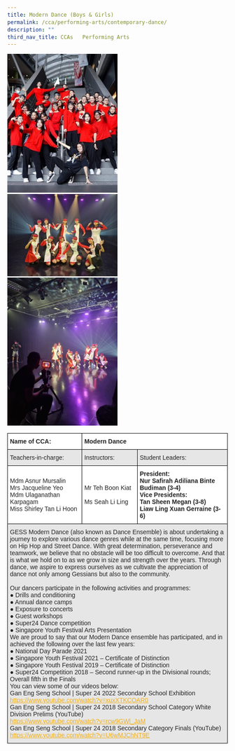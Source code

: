 ```yaml
---
title: Modern Dance (Boys & Girls)
permalink: /cca/performing-arts/contemporary-dance/
description: ""
third_nav_title: CCAs   Performing Arts
---
```

<style>  
img {  
  display: block;  
  margin-left: auto;  
  margin-right: auto;  
}  
</style>  
<body><img src="/images/Dance-2.jpeg" alt="Modern Dance (Boys & Girls)" style="width:50%;">  
  
</body>
<br>

<style>  
img {  
  display: block;  
  margin-left: auto;  
  margin-right: auto;  
}  
</style>  
<body><img src="/images/Dance-5.jpeg" alt="Modern Dance (Boys & Girls)" style="width:50%;">  
  
</body>
<br>

<style>  
img {  
  display: block;  
  margin-left: auto;  
  margin-right: auto;  
}  
</style>  
<body><img src="/images/Dance-3.jpeg" alt="Modern Dance (Boys & Girls)" style="width:50%;">  
  
</body>
<br>

<style type="text/css">
.tg  {border-collapse:collapse;border-spacing:0;}
.tg td{border-color:black;border-style:solid;border-width:1px;font-family:Arial, sans-serif;font-size:14px;
  overflow:hidden;padding:10px 5px;word-break:normal;}
.tg th{border-color:black;border-style:solid;border-width:1px;font-family:Arial, sans-serif;font-size:14px;
  font-weight:normal;overflow:hidden;padding:10px 5px;word-break:normal;}
.tg .tg-l2bf{background-color:#FFF;color:#222;font-weight:bold;text-align:left;vertical-align:top}
.tg .tg-h5mn{background-color:#E6E6E6;color:#222;text-align:left;vertical-align:middle}
.tg .tg-1ppo{background-color:#FFF;color:#222;text-align:left;vertical-align:middle}
</style>
<table class="tg">
<thead>
  <tr>
    <th class="tg-l2bf"><span style="font-weight:bold">Name of CCA:</span></th>
    <th class="tg-l2bf" colspan="2"><span style="font-weight:bold">Modern Dance</span></th>
  </tr>
</thead>
<tbody>
  <tr>
    <td class="tg-h5mn">Teachers-in-charge:</td>
    <td class="tg-h5mn">Instructors:</td>
    <td class="tg-h5mn">Student Leaders:</td>
  </tr>
  <tr>
    <td class="tg-1ppo">Mdm Asnur Mursalin<br>Mrs Jacqueline Yeo<br>Mdm Ulaganathan Karpagam<br>Miss Shirley Tan Li Hoon</td>
    <td class="tg-1ppo">Mr Teh Boon Kiat<br><br>Ms Seah Li Ling</td>
    <td class="tg-l2bf"><span style="font-weight:bold">President:</span><br>Nur Safirah Adiliana Binte Budiman (3-4)<br><span style="font-weight:bold">Vice Presidents:</span><br>Tan Sheen Megan (3-8)<br>Liaw Ling Xuan Gerraine (3-6)</td>
  </tr>
  <tr>
    <td class="tg-h5mn" colspan="3">GESS Modern Dance (also known as Dance Ensemble) is about undertaking a journey to explore various dance genres while at the same time, focusing more on Hip Hop and Street Dance. With great determination, perseverance and teamwork, we believe that no obstacle will be too difficult to overcome. And that is what we hold on to as we grow in size and strength over the years. Through dance, we aspire to express ourselves as we cultivate the appreciation of dance not only among Gessians but also to the community.<br><br>Our dancers participate in the following activities and programmes:<br>●     Drills and conditioning<br>●     Annual dance camps<br>●     Exposure to concerts<br>●     Guest workshops<br>●     Super24 Dance competition<br>●     Singapore Youth Festival Arts Presentation<br>We are proud to say that our Modern Dance ensemble has participated, and in achieved the following over the last few years:<br>●     National Day Parade 2021<br>●     Singapore Youth Festival 2021 – Certificate of Distinction<br>●     Singapore Youth Festival 2019 – Certificate of Distinction<br>●     Super24 Competition 2018 – Second runner-up in the Divisional rounds; Overall fifth in the Finals<br>You can view some of our videos below:<br>Gan Eng Seng School | Super 24 2022 Secondary School Exhibition<br><a href="https://www.youtube.com/watch?v=xuxXTKCOAR0"><span style="text-decoration:underline;color:#F1AE16;background-color:transparent">https://www.youtube.com/watch?v=xuxXTKCOAR0</span></a><br>Gan Eng Seng School | Super 24 2018 Secondary School Category White Division Prelims (YouTube)<br><a href="https://www.youtube.com/watch?v=rcw9GWl_JaM"><span style="text-decoration:underline;color:#F1AE16;background-color:transparent">https://www.youtube.com/watch?v=rcw9GWl_JaM</span></a><br>Gan Eng Seng School | Super 24 2018 Secondary Category Finals (YouTube)<br><a href="https://www.youtube.com/watch?v=U6wMJChNT9E"><span style="text-decoration:underline;color:#F1AE16;background-color:transparent">https://www.youtube.com/watch?v=U6wMJChNT9E</span></a></td>
  </tr>
</tbody>
</table>